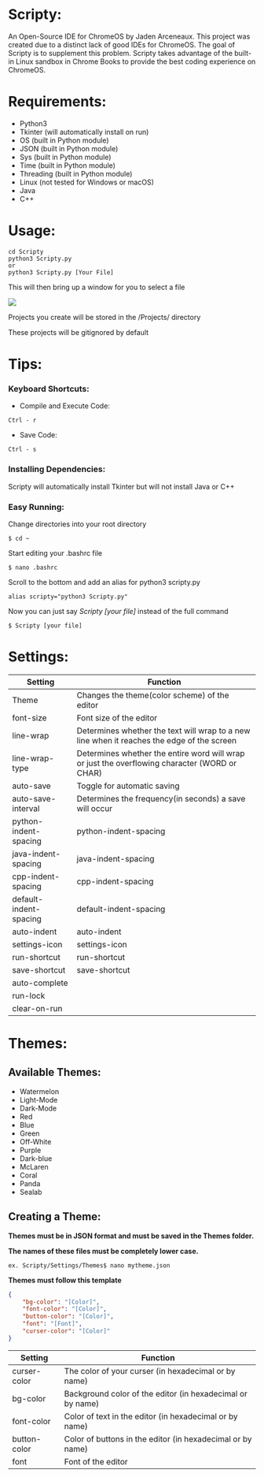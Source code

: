 

# Scripty:
An Open-Source IDE for ChromeOS by Jaden Arceneaux. This project was created due to a distinct lack of good IDEs for ChromeOS. The goal of Scripty is to supplement this problem. Scripty takes advantage of the built-in Linux sandbox in Chrome Books to provide the best coding experience on ChromeOS.

# Requirements:
  - Python3
  - Tkinter (will automatically install on run)
  - OS (built in Python module)
  - JSON (built in Python module)
  - Sys (built in Python module)
  - Time (built in Python module)
  - Threading  (built in Python module)
  - Linux (not tested for Windows or macOS)
  - Java
  - C++

# Usage:
```
cd Scripty
python3 Scripty.py
or
python3 Scripty.py [Your File]
```
This will then bring up a window for you to select a file

![](https://i.postimg.cc/wTGGmr2s/Screenshot-2019-12-05-at-8-08-37-PM.png)

Projects you create will be stored in the /Projects/ directory

These projects will be gitignored by default 

# Tips:

### Keyboard Shortcuts:
- Compile and Execute Code:
```
Ctrl - r
```
- Save Code:
```
Ctrl - s
```

### Installing Dependencies:
Scripty will automatically install Tkinter but will not install Java or C++

### Easy Running:
Change directories into your root directory
```
$ cd ~
```
Start editing your .bashrc file
```
$ nano .bashrc
```
Scroll to the bottom and add an alias for python3 scripty.py
```
alias scripty="python3 Scripty.py"
```
Now you can just say *Scripty [your file]* instead of the full command
```
$ Scripty [your file]
```

# Settings:
| Setting                | Function                                                                                      |
|------------------------|-----------------------------------------------------------------------------------------------|
| Theme                  | Changes the theme(color scheme) of the editor                                                 |
| font-size              | Font size of the editor                                                                       |
| line-wrap              | Determines whether the text will wrap to a new line when it reaches the edge of the screen    |
| line-wrap-type         | Determines whether the entire word will wrap or just the overflowing character (WORD or CHAR) |
| auto-save              | Toggle for automatic saving                                                                   |
| auto-save-interval     | Determines the frequency(in seconds) a save will occur                                        |
| python-indent-spacing  | python-indent-spacing                                                                         |
| java-indent-spacing    | java-indent-spacing                                                                           |
| cpp-indent-spacing     | cpp-indent-spacing                                                                            |
| default-indent-spacing | default-indent-spacing                                                                        |
| auto-indent            | auto-indent                                                                                   |
| settings-icon          | settings-icon                                                                                 |
| run-shortcut           | run-shortcut                                                                                  |
| save-shortcut          | save-shortcut                                                                                 |
| auto-complete          |                                                                                               |
| run-lock               |                                                                                               |
| clear-on-run           |                                                                                               |

# Themes:
## Available Themes:

 - Watermelon
 - Light-Mode
 - Dark-Mode
 - Red
 - Blue
 - Green
 - Off-White
 - Purple
 - Dark-blue
 - McLaren
 - Coral
 - Panda
 - Sealab

## Creating a Theme:
**Themes must be in JSON format and must be saved in the Themes folder.**

**The names of these files must be completely lower case.**
```
ex. Scripty/Settings/Themes$ nano mytheme.json
```

**Themes must follow this template**
```json
{
    "bg-color": "[Color]",
    "font-color": "[Color]",
    "button-color": "[Color]",
    "font": "[Font]",
    "curser-color": "[Color]"
}
```
| Setting      | Function                                                   |
|--------------|------------------------------------------------------------|
| curser-color | The color of your curser (in hexadecimal or by name)       |
| bg-color     | Background color of the editor (in hexadecimal or by name) |
| font-color   | Color of text in the editor (in hexadecimal or by name)    |
| button-color | Color of buttons in the editor (in hexadecimal or by name) |
| font         | Font of the editor                                         |

<!--stackedit_data:
eyJoaXN0b3J5IjpbMTc2ODExMjUwLC0xMDA3OTE4Mzk5LC0yND
UyMzMwNTYsLTM2NjMzODc2NywtMjEyMDgwNzU0OCwtODk5NjIx
NjY2LC0yMDgyNDcxNDEyLDEyNjkzOTA0OTEsMTk4MTkzNTk4Ni
w0NTkwMzY4ODcsMTQ3MTg1MzI5NF19
-->
